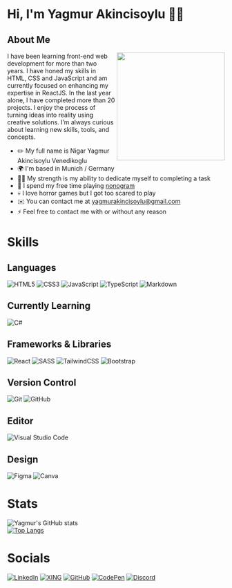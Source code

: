 # Hi, I'm Yagmur Akincisoylu 👋🏽

##  About Me
<img src="https://media.giphy.com/media/v1.Y2lkPTc5MGI3NjExMjY2NGI1OWEzMDBiYzJjNGU5ZTBhYjcyOGZlYWZhOWFlODJmMzE2OCZjdD1n/zOvBKUUEERdNm/giphy.gif" align="right" width="250"/>

I have been learning front-end web development for more than two years. I have honed my skills in HTML, CSS and JavaScript and am currently focused on enhancing my expertise in ReactJS. In the last year alone, I have completed more than 20 projects. I enjoy the process of turning ideas into reality using creative solutions. I’m always curious about learning new skills, tools, and concepts.

- ✏️ My full name is Nigar Yagmur Akincisoylu Venedikoglu
- 🌍 I'm based in Munich / Germany
- 💪🏼 My strength is my ability to dedicate myself to completing a task
- 🧩 I spend my free time playing [nonogram](https://en.wikipedia.org/wiki/Nonogram)
- 💀 I love horror games but I got too scared to play
- ✉️ You can contact me at yagmurakincisoylu@gmail.com
- ⚡ Feel free to contact me with or without any reason

# Skills

## Languages
![HTML5](https://img.shields.io/badge/html5-%23E34F26.svg?style=for-the-badge&logo=html5&logoColor=white)
![CSS3](https://img.shields.io/badge/css3-%231572B6.svg?style=for-the-badge&logo=css3&logoColor=white)
![JavaScript](https://img.shields.io/badge/javascript-%23323330.svg?style=for-the-badge&logo=javascript&logoColor=%23F7DF1E)
![TypeScript](https://img.shields.io/badge/typescript-%23007ACC.svg?style=for-the-badge&logo=typescript&logoColor=white)
![Markdown](https://img.shields.io/badge/markdown-%23000000.svg?style=for-the-badge&logo=markdown&logoColor=white)

## Currently Learning
![C#](https://img.shields.io/badge/c%23-%23239120.svg?style=for-the-badge&logo=c-sharp&logoColor=white)

## Frameworks & Libraries
![React](https://img.shields.io/badge/react-%2320232a.svg?style=for-the-badge&logo=react&logoColor=%2361DAFB)
![SASS](https://img.shields.io/badge/SASS-hotpink.svg?style=for-the-badge&logo=SASS&logoColor=white)
![TailwindCSS](https://img.shields.io/badge/tailwindcss-%2338B2AC.svg?style=for-the-badge&logo=tailwind-css&logoColor=white)
![Bootstrap](https://img.shields.io/badge/bootstrap-%23563D7C.svg?style=for-the-badge&logo=bootstrap&logoColor=white)

## Version Control
![Git](https://img.shields.io/badge/git-%23F05033.svg?style=for-the-badge&logo=git&logoColor=white)
![GitHub](https://img.shields.io/badge/github-%23121011.svg?style=for-the-badge&logo=github&logoColor=white)

## Editor
![Visual Studio Code](https://img.shields.io/badge/Visual%20Studio%20Code-0078d7.svg?style=for-the-badge&logo=visual-studio-code&logoColor=white)

## Design
![Figma](https://img.shields.io/badge/figma-%23F24E1E.svg?style=for-the-badge&logo=figma&logoColor=white)
![Canva](https://img.shields.io/badge/Canva-%2300C4CC.svg?style=for-the-badge&logo=Canva&logoColor=white)

# Stats
![Yagmur's GitHub stats](https://github-readme-stats.vercel.app/api?username=yagmurakincisoylu&hide=contribs,prs,issues&count_private=true&show_icons=true&theme=cobalt)
  </br>
[![Top Langs](https://github-readme-stats.vercel.app/api/top-langs/?username=yagmurakincisoylu&layout=compact&exclude_repo=github-readme-stats,yagmurakincisoylu.github.io&theme=cobalt)](https://github.com/yagmurakincisoylu/github-readme-stats)

# Socials

[![LinkedIn](https://img.shields.io/badge/linkedin-%230077B5.svg?style=for-the-badge&logo=linkedin&logoColor=white)](https://www.linkedin.com/in/nigar-yagmur-akincisoylu-venedikoglu-547894200/)
[![XING](https://img.shields.io/badge/xing-%23006567.svg?style=for-the-badge&logo=xing&logoColor=white)](https://www.xing.com/profile/Yagmur_Akincisoylu/cv)
[![GitHub](https://img.shields.io/badge/github-%23121011.svg?style=for-the-badge&logo=github&logoColor=white)](https://github.com/yagmurakincisoylu)
[![CodePen](https://img.shields.io/badge/Codepen-000000?style=for-the-badge&logo=codepen&logoColor=white)](https://codepen.io/yagmurakincisoylu)
[![Discord](https://img.shields.io/badge/Discord-%235865F2.svg?style=for-the-badge&logo=discord&logoColor=white)](https://discord.com/users/Pirtikal#9194)
